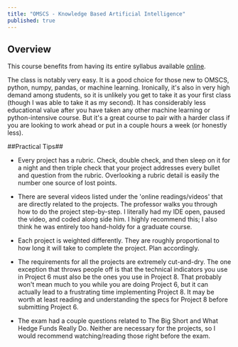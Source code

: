 ```yaml
---
title: "OMSCS - Knowledge Based Artificial Intelligence"
published: true
---
```


## Overview ##

This course benefits from having its entire syllabus available [online](https://quantsoftware.gatech.edu/Machine_Learning_for_Trading_Course).

The class is notably very easy. It is a good choice for those new to OMSCS, python, numpy, pandas, or machine learning. Ironically, it's also in very high demand among students, so it is unlikely you get to take it as your first class (though I was able to take it as my second). It has considerably less educational value after you have taken any other machine learning or python-intensive course. But it's a great course to pair with a harder class if you are looking to work ahead or put in a couple hours a week (or honestly less).

##Practical Tips##
- Every project has a rubric. Check, double check, and then sleep on it for a night and then triple check that your project addresses every bullet and question from the rubric. Overlooking a rubric detail is easily the number one source of lost points.

- There are several videos listed under the 'online readings/videos' that are directly related to the projects. The professor walks you through how to do the project step-by-step. I literally had my IDE open, paused the video, and coded along side him. I highly recommend this; I also think he was entirely too hand-holdy for a graduate course.

- Each project is weighted differently. They are roughly proportional to how long it will take to complete the project. Plan accordingly.

- The requirements for all the projects are extremely cut-and-dry. The one exception that throws people off is that the technical indicators you use in Project 6 must also be the ones you use in Project 8. That probably won't mean much to you while you are doing Project 6, but it can actually lead to a frustrating time implementing Project 8. It may be worth at least reading and understanding the specs for Project 8 before submitting Project 6.

- The exam had a couple questions related to The Big Short and What Hedge Funds Really Do. Neither are necessary for the projects, so I would recommend watching/reading those right before the exam.